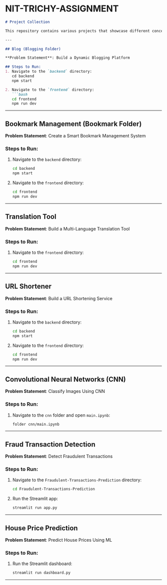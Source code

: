 # NIT-TRICHY-ASSIGNMENT



```markdown
# Project Collection

This repository contains various projects that showcase different concepts in software development and machine learning.

---

## Blog (Blogging Folder)

**Problem Statement**: Build a Dynamic Blogging Platform

## Steps to Run:
1. Navigate to the `backend` directory:
   cd backend
   npm start

2. Navigate to the `frontend` directory:
   ```bash
   cd frontend
   npm run dev
   ```

---

## Bookmark Management (Bookmark Folder)

**Problem Statement**: Create a Smart Bookmark Management System

### Steps to Run:
1. Navigate to the `backend` directory:
   ```bash
   cd backend
   npm start
   ```
2. Navigate to the `frontend` directory:
   ```bash
   cd frontend
   npm run dev
   ```

---

## Translation Tool

**Problem Statement**: Build a Multi-Language Translation Tool

### Steps to Run:
1. Navigate to the `frontend` directory:
   ```bash
   cd frontend
   npm run dev
   ```

---

## URL Shortener

**Problem Statement**: Build a URL Shortening Service

### Steps to Run:
1. Navigate to the `backend` directory:
   ```bash
   cd backend
   npm start
   ```
2. Navigate to the `frontend` directory:
   ```bash
   cd frontend
   npm run dev
   ```

---

## Convolutional Neural Networks (CNN)

**Problem Statement**: Classify Images Using CNN

### Steps to Run:
1. Navigate to the `cnn` folder and open `main.ipynb`:
   ```bash
   folder cnn/main.ipynb
   ```

---

## Fraud Transaction Detection

**Problem Statement**: Detect Fraudulent Transactions

### Steps to Run:
1. Navigate to the `Fraudulent-Transactions-Prediction` directory:
   ```bash
   cd Fraudulent-Transactions-Prediction
   ```
2. Run the Streamlit app:
   ```bash
   streamlit run app.py
   ```

---

## House Price Prediction

**Problem Statement**: Predict House Prices Using ML

### Steps to Run:
1. Run the Streamlit dashboard:
   ```bash
   streamlit run dashboard.py
   ```

---
```

